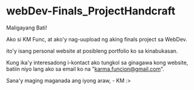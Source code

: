# webDev-Finals_ProjectHandcraft
 
Maligayang Bati!

Ako si KM Func, at ako'y nag-uupload ng aking finals project sa WebDev.

ito'y isang personal website at posibleng portfolio ko sa kinabukasan.

Kung ika'y interesadong i-kontact ako tungkol sa ginagawa kong website,
batiin niyo lang ako sa email ko na "karma.funcion@gmail.com".

Sana'y maging maganada ang iyong araw,
    - KM :>